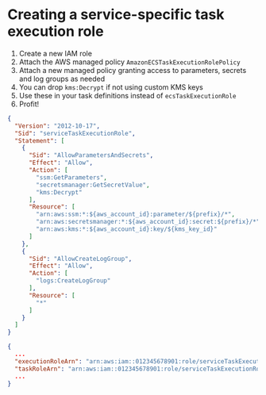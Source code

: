 # Creating a service-specific task execution role

1. Create a new IAM role
2. Attach the AWS managed policy `AmazonECSTaskExecutionRolePolicy`
3. Attach a new managed policy granting access to parameters, secrets and log groups as needed
4. You can drop `kms:Decrypt` if not using custom KMS keys
5. Use these in your task definitions instead of `ecsTaskExecutionRole`
6. Profit!

```json
{
  "Version": "2012-10-17",
  "Sid": "serviceTaskExecutionRole",
  "Statement": [
    {
      "Sid": "AllowParametersAndSecrets",
      "Effect": "Allow",
      "Action": [
        "ssm:GetParameters",
        "secretsmanager:GetSecretValue",
        "kms:Decrypt"
      ],
      "Resource": [
        "arn:aws:ssm:*:${aws_account_id}:parameter/${prefix}/*",
        "arn:aws:secretsmanager:*:${aws_account_id}:secret:${prefix}/*",
        "arn:aws:kms:*:${aws_account_id}:key/${kms_key_id}"
      ]
    },
    {
      "Sid": "AllowCreateLogGroup",
      "Effect": "Allow",
      "Action": [
        "logs:CreateLogGroup"
      ],
      "Resource": [
        "*"
      ]
    }
  ]
}
```

```json
{
  ...
  "executionRoleArn": "arn:aws:iam::012345678901:role/serviceTaskExecutionRole",
  "taskRoleArn": "arn:aws:iam::012345678901:role/serviceTaskExecutionRole",
  ...
}
```
